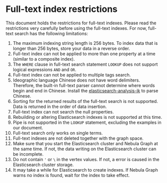 # Full-text index restrictions

This document holds the restrictions for full-text indexes. Please read the restrictions very carefully before using the full-text indexes.
For now, full-text search has the following limitations:

1. The maximum indexing string length is 256 bytes. To index data that is longer than 256 bytes, store your data in a reverse order.
2. Full-text index can not be applied to more than one property at a time (similar to a composite index).
3. The `WHERE` clause in full-text search statement `LOOKUP` does not support logical expressions `AND` and `OR`.
4. Full-text index can not be applied to multiple tags search.
5. Ideographic language Chinese does not have word delimiters. Therefore, the built-in full-text parser cannot determine where words begin and end in Chinese. Install the [elasticsearch-analysis-ik](https://github.com/medcl/elasticsearch-analysis-ik) to parse Chinese.
6. Sorting for the returned results of the full-text search is not supported. Data is returned in the order of data insertion.
7. Full-text index can not search the null properties.
8. Rebuilding or altering Elasticsearch indexes is not supported at this time.
9. Pipe is not supported in the `LOOKUP` statement, excluding the examples in our document.
10. Full-text search only works on single terms.
11. Full-text indexes are not deleted together with the graph space.
12. Make sure that you start the Elasticsearch cluster and Nebula Graph at the same time. If not, the data writing on the Elasticsearch cluster can be incomplete.
13. Do not contain `'` or `\` in the vertex values. If not, a error is caused in the Elasticsearch cluster storage.
14. It may take a while for Elasticsearch to create indexes. If Nebula Graph warns no index is found, wait for the index to take effect.

